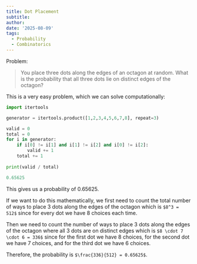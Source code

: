 ```yaml
---
title: Dot Placement
subtitle: 
author: 
date: '2025-08-09'
tags:
  - Probability
  - Combinatorics
---
```


Problem:

> You place three dots along the edges of an octagon at random. What is the probability that all three dots lie on distinct edges of the octagon?

This is a very easy problem, which we can solve computationally:

```python
import itertools

generator = itertools.product([1,2,3,4,5,6,7,8], repeat=3)

valid = 0
total = 0
for i in generator:
    if i[0] != i[1] and i[1] != i[2] and i[0] != i[2]:
        valid += 1
    total += 1
    
print(valid / total)
```

```python
0.65625
```

This gives us a probability of 0.65625.

If we want to do this mathematically, we first need to count the total number of ways to place 3 dots along the edges of the octagon which is `$8^3 = 512$` since for every dot we have 8 choices each time.

Then we need to count the number of ways to place 3 dots along the edges of the octagon where all 3 dots are on distinct edges which is `$8 \cdot 7 \cdot 6 = 336$` since for the first dot we have 8 choices, for the second dot we have 7 choices, and for the third dot we have 6 choices.

Therefore, the probability is `$\frac{336}{512} = 0.65625$`.